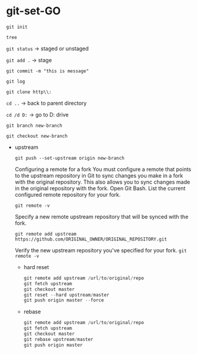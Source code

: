 # git-set-GO


`git init`

`tree`

`git status` → staged or unstaged

`git add .` → stage

`git commit -m "this is message"`

`git log`

`git clone http\\:` 

`cd ..` → back to parent directory

`cd /d D:` → go to D: drive

`git branch new-branch`

`git checkout new-branch`

- upstream

    `git push --set-upstream origin new-branch` 

    Configuring a remote for a fork
    You must configure a remote that points to the upstream repository in Git to sync changes you make in a fork with the original repository. This also allows you to sync changes made in the original repository with the fork.
    Open Git Bash.
    List the current configured remote repository for your fork.

    `git remote -v`

    Specify a new remote upstream repository that will be synced with the fork.

     `git remote add upstream https://github.com/ORIGINAL_OWNER/ORIGINAL_REPOSITORY.git`

    Verify the new upstream repository you've specified for your fork.
    `git remote -v`

    - hard reset

        ```powershell
        git remote add upstream /url/to/original/repo
        git fetch upstream
        git checkout master
        git reset --hard upstream/master  
        git push origin master --force
        ```

    - rebase

        ```powershell
        git remote add upstream /url/to/original/repo
        git fetch upstream
        git checkout master
        git rebase upstream/master 
        git push origin master
        ```
